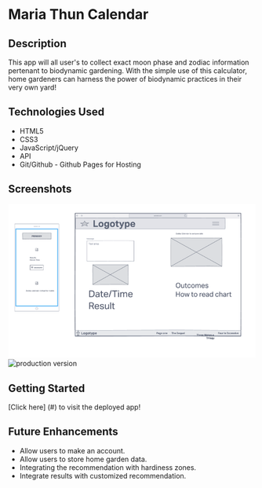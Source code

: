 # Maria Thun Calendar

## Description
This app will all user's to collect exact moon phase and zodiac information pertenant to biodynamic gardening. With the simple use of this calculator, home gardeners can harness the power of biodynamic practices in their very own yard!

## Technologies Used
- HTML5
- CSS3
- JavaScript/jQuery
- API
- Git/Github - Github Pages for Hosting

## Screenshots
![wireframe](./images/wireframe-ss.png)
![production version](./images/app-screenshot.png)

## Getting Started
[Click here] (#) to visit the deployed app!
## Future Enhancements
- Allow users to make an account.
- Allow users to store home garden data. 
- Integrating the recommendation with hardiness zones.
- Integrate results with customized recommendation.